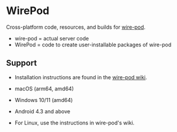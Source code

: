 # WirePod

Cross-platform code, resources, and builds for [wire-pod](https://github.com/rugatling/wire-pod).

-  wire-pod = actual server code
-  WirePod = code to create user-installable packages of wire-pod

## Support

- Installation instructions are found in the [wire-pod wiki](https://github.com/rugatling/wire-pod/wiki/Installation).

-  macOS (arm64, amd64)
-  Windows 10/11 (amd64)
-  Android 4.3 and above
-  For Linux, use the instructions in wire-pod's wiki.
